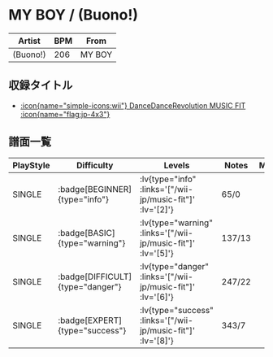 # MY BOY / (Buono!)

|Artist|BPM|From|
|------|---|----|
|(Buono!)|206|MY BOY|

## 収録タイトル

- [ :icon{name="simple-icons:wii"} DanceDanceRevolution MUSIC FIT :icon{name="flag:jp-4x3"} ](/wii-jp/music-fit)

## 譜面一覧

|PlayStyle|Difficulty|Levels|Notes|Movie|
|---------|----------|------|-----|-----|
|SINGLE| :badge[BEGINNER]{type="info"} | :lv{type="info" :links='["/wii-jp/music-fit"]' :lv='[2]'} |65/0||
|SINGLE| :badge[BASIC]{type="warning"} | :lv{type="warning" :links='["/wii-jp/music-fit"]' :lv='[5]'} |137/13||
|SINGLE| :badge[DIFFICULT]{type="danger"} | :lv{type="danger" :links='["/wii-jp/music-fit"]' :lv='[6]'} |247/22||
|SINGLE| :badge[EXPERT]{type="success"} | :lv{type="success" :links='["/wii-jp/music-fit"]' :lv='[8]'} |343/7||
